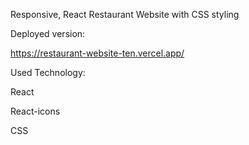 Responsive, React Restaurant Website with CSS styling

Deployed version:

https://restaurant-website-ten.vercel.app/

Used Technology:

React

React-icons

CSS
